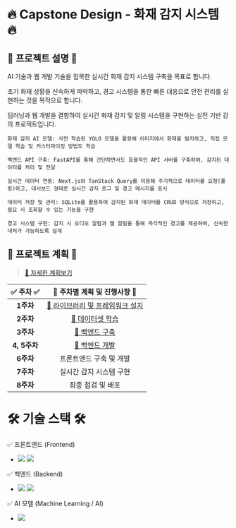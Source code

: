 # 🔥 Capstone Design - 화재 감지 시스템 🔥

## 🚀 프로젝트 설명 🚀

AI 기술과 웹 개발 기술을 접목한 실시간 화재 감지 시스템 구축을 목표로 합니다.

초기 화재 상황을 신속하게 파악하고, 경고 시스템을 통한 빠른 대응으로 안전 관리를 실현하는 것을 목적으로 합니다.

딥러닝과 웹 개발을 결합하여 실시간 화재 감지 및 알림 시스템을 구현하는 실전 기반 강의 프로젝트입니다.

```
화재 감지 AI 모델: 사전 학습된 YOLO 모델을 활용해 이미지에서 화재를 탐지하고, 직접 모델 학습 및 커스터마이징 방법도 학습

백엔드 API 구축: FastAPI를 통해 간단하면서도 효율적인 API 서버를 구축하여, 감지된 데이터를 처리 및 전달

실시간 데이터 연동: Next.js와 TanStack Query를 이용해 주기적으로 데이터를 요청(폴링)하고, 대시보드 형태로 실시간 감지 로그 및 경고 메시지를 표시

데이터 저장 및 관리: SQLite를 활용하여 감지된 화재 데이터를 CRUD 방식으로 저장하고, 필요 시 조회할 수 있는 기능을 구현

경고 시스템 구현: 감지 시 오디오 알람과 웹 알림을 통해 즉각적인 경고를 제공하여, 신속한 대처가 가능하도록 설계
```

## 📅 프로젝트 계획 📅

> [🔗 자세한 계획보기  ](./0_프로젝트%20계획/README.md)

| ✅ **주차** ✅ | 📝 **주차별 계획 및 진행사항** 📝 |
| :----------: | :---------------------------------: | 
| **1주차** | [🔗 라이브러리 및 프레임워크 설치](./1주차/README.md) | 
| **2주차** | [🔗 데이터셋 학습](./2주차/README.md) |  
| **3주차** | [🔗 백엔드 구축](./3주차/README.md) |  
| **4, 5주차** | [🔗 백엔드 개발](./4,%205주차/README.md) | 
| **6주차** | 프론트엔드 구축 및 개발 |
| **7주차** | 실시간 감지 시스템 구현 |
| **8주차** | 최종 점검 및 배포 |

# 🛠️ 기술 스택 🛠️

✅ 프론트엔드 (Frontend)

- <img src="https://img.shields.io/badge/React-61DAFB.svg?style=for-the-badge&logo=React&logoColor=white" /> <img src="https://img.shields.io/badge/Next.js-000000.svg?style=for-the-badge&logo=Next.js&logoColor=white" />

✅ 백엔드 (Backend)

- <img src="https://img.shields.io/badge/FastAPI-009688.svg?style=for-the-badge&logo=FastAPI&logoColor=white" /> <img src="https://img.shields.io/badge/SQLite-003B57.svg?style=for-the-badge&logo=SQLite&logoColor=white" />

✅ AI 모델 (Machine Learning / AI)

- <img src="https://img.shields.io/badge/YOLO-111F68.svg?style=for-the-badge&logo=YOLO&logoColor=white" />